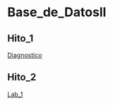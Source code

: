 # Base_de_Datosll
## Hito_1
   <a  href="https://github.com/QuirogaAndres/Base_de_Datosll/tree/main/Hito%201">Diagnostico</a>
## Hito_2
 <a  href="https://github.com/QuirogaAndres/Base_de_Datosll/tree/main/Hito%202/Labs1">Lab_1</a>
